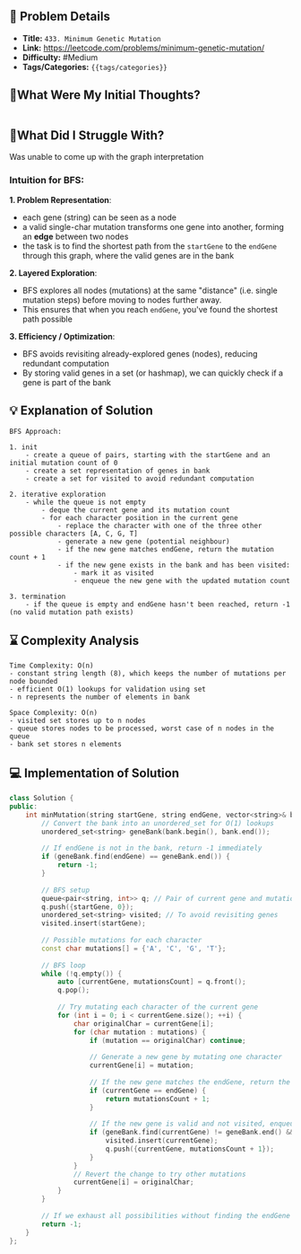 ## 📝 Problem Details

- **Title:** `433. Minimum Genetic Mutation`
- **Link:** https://leetcode.com/problems/minimum-genetic-mutation/
- **Difficulty:** #Medium 
- **Tags/Categories:** `{{tags/categories}}`

## 💭What Were My Initial Thoughts?

```

```


## 🤔What Did I Struggle With?

Was unable to come up with the graph interpretation
### Intuition for BFS:
**1. Problem Representation**:
- each gene (string) can be seen as a node
- a valid single-char mutation transforms one gene into another, forming an **edge** between two nodes
- the task is to find the shortest path from the `startGene` to the `endGene` through this graph, where the valid genes are in the bank

**2. Layered Exploration**:
- BFS explores all nodes (mutations) at the same "distance" (i.e. single mutation steps) before moving to nodes further away.
- This ensures that when you reach `endGene`, you've found the shortest path possible 

**3. Efficiency / Optimization**:
- BFS avoids revisiting already-explored genes (nodes), reducing redundant computation
- By storing valid genes in a set (or hashmap), we can quickly check if a gene is part of the bank 

## 💡 Explanation of Solution

```
BFS Approach:

1. init
	- create a queue of pairs, starting with the startGene and an initial mutation count of 0
	- create a set representation of genes in bank
	- create a set for visited to avoid redundant computation

2. iterative exploration
	- while the queue is not empty
		- deque the current gene and its mutation count 
		- for each character position in the current gene
			- replace the character with one of the three other possible characters [A, C, G, T]
			- generate a new gene (potential neighbour)
			- if the new gene matches endGene, return the mutation count + 1
			- if the new gene exists in the bank and has been visited:
				- mark it as visited
				- enqueue the new gene with the updated mutation count

3. termination
	- if the queue is empty and endGene hasn't been reached, return -1 (no valid mutation path exists)
```

## ⌛ Complexity Analysis

```
Time Complexity: O(n)
- constant string length (8), which keeps the number of mutations per node bounded 
- efficient O(1) lookups for validation using set
- n represents the number of elements in bank

Space Complexity: O(n)
- visited set stores up to n nodes
- queue stores nodes to be processed, worst case of n nodes in the queue
- bank set stores n elements

```

## 💻 Implementation of Solution

```cpp
class Solution {
public:
    int minMutation(string startGene, string endGene, vector<string>& bank) {
        // Convert the bank into an unordered_set for O(1) lookups
        unordered_set<string> geneBank(bank.begin(), bank.end());
        
        // If endGene is not in the bank, return -1 immediately
        if (geneBank.find(endGene) == geneBank.end()) {
            return -1;
        }
        
        // BFS setup
        queue<pair<string, int>> q; // Pair of current gene and mutation count
        q.push({startGene, 0});
        unordered_set<string> visited; // To avoid revisiting genes
        visited.insert(startGene);
        
        // Possible mutations for each character
        const char mutations[] = {'A', 'C', 'G', 'T'};
        
        // BFS loop
        while (!q.empty()) {
            auto [currentGene, mutationsCount] = q.front();
            q.pop();
            
            // Try mutating each character of the current gene
            for (int i = 0; i < currentGene.size(); ++i) {
                char originalChar = currentGene[i];
                for (char mutation : mutations) {
                    if (mutation == originalChar) continue;
                    
                    // Generate a new gene by mutating one character
                    currentGene[i] = mutation;
                    
                    // If the new gene matches the endGene, return the result
                    if (currentGene == endGene) {
                        return mutationsCount + 1;
                    }
                    
                    // If the new gene is valid and not visited, enqueue it
                    if (geneBank.find(currentGene) != geneBank.end() && visited.find(currentGene) == visited.end()) {
                        visited.insert(currentGene);
                        q.push({currentGene, mutationsCount + 1});
                    }
                }
                // Revert the change to try other mutations
                currentGene[i] = originalChar;
            }
        }
        
        // If we exhaust all possibilities without finding the endGene
        return -1;
    }
};
```